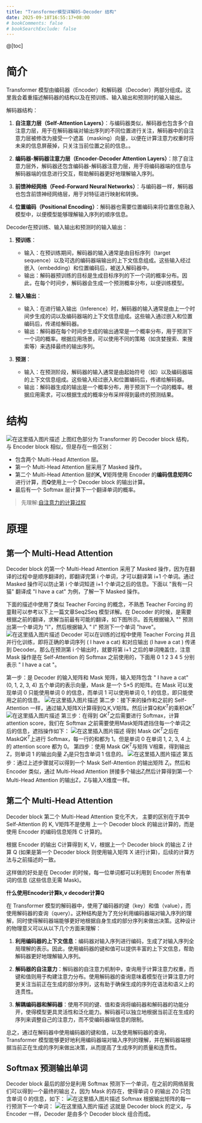 ```yaml
---
title: "Transformer模型详解05-Decoder 结构"
date: 2025-09-18T16:55:17+08:00
# bookComments: false
# bookSearchExclude: false
---
```


@[toc]
# 简介
Transformer 模型由编码器（Encoder）和解码器（Decoder）两部分组成。这里我会着重描述解码器的结构以及在预训练、输入输出和预测时的输入输出。

 解码器结构：

1. **自注意力层（Self-Attention Layers）**：与编码器类似，解码器也包含多个自注意力层，用于在解码器端对输出序列的不同位置进行关注，解码器中的自注意力层被修改为接受一个遮盖（masking）向量，以便在计算注意力权重时将未来的信息屏蔽掉，只关注当前位置之前的信息。。
    
2. **编码器-解码器注意力层（Encoder-Decoder Attention Layers）**：除了自注意力层外，解码器还包含编码器-解码器注意力层，用于将编码器端的信息与解码器端的信息进行交互，帮助解码器更好地理解输入序列。
    
3. **前馈神经网络（Feed-Forward Neural Networks）**：与编码器一样，解码器也包含前馈神经网络层，用于对特征进行映射和转换。
    
4. **位置编码（Positional Encoding）**：解码器也需要位置编码来将位置信息融入模型中，以便模型能够理解输入序列的顺序信息。
    

Decoder在预训练、输入输出和预测时的输入输出：

1. **预训练**：
    
    - 输入：在预训练期间，解码器的输入通常是由目标序列（target sequence）以及可选的编码器端输出的上下文信息组成。这些输入经过嵌入（embedding）和位置编码后，被送入解码器中。
    - 输出：解码器预训练的目标是生成目标序列的下一个词的概率分布。因此，在每个时间步，解码器会生成一个预测概率分布，以便训练模型。
2. **输入输出**：
    
    - 输入：在进行输入输出（Inference）时，解码器的输入通常是由上一个时间步生成的词以及编码器端的上下文信息组成。这些输入通过嵌入和位置编码后，传递给解码器。
    - 输出：解码器在每个时间步生成的输出通常是一个概率分布，用于预测下一个词的概率。根据应用场景，可以使用不同的策略（如贪婪搜索、束搜索等）来选择最终的输出序列。
3. **预测**：
    
    - 输入：在预测阶段，解码器的输入通常是由起始符号（如<SOS>）以及编码器端的上下文信息组成。这些输入经过嵌入和位置编码后，传递给解码器。
    - 输出：解码器生成的输出是一个概率分布，用于预测下一个词的概率。根据应用需求，可以根据生成的概率分布采样得到最终的预测结果。

# 结构
![在这里插入图片描述](/docs/images/content/programming/ai/tools_libraries/transformers/basic/transformers_basic_05.md.images/64bc5e25cb14338b03c57963ace38219.png)
上图红色部分为 Transformer 的 Decoder block 结构，与 Encoder block 相似，但是存在一些区别：

- 包含两个 Multi-Head Attention 层。
- 第一个 Multi-Head Attention 层采用了 Masked 操作。
- 第二个 Multi-Head Attention 层的**K, V**矩阵使用 Encoder 的**编码信息矩阵C**进行计算，而**Q**使用上一个 Decoder block 的输出计算。
- 最后有一个 Softmax 层计算下一个翻译单词的概率。

>先理解:[自注意力的计算过程](https://blog.csdn.net/liaomin416100569/article/details/138313557?spm=1001.2014.3001.5501)

# 原理
## 第一个 Multi-Head Attention
Decoder block 的第一个 Multi-Head Attention 采用了 Masked 操作，因为在翻译的过程中是顺序翻译的，即翻译完第 i 个单词，才可以翻译第 i+1 个单词。通过 Masked 操作可以防止第 i 个单词知道 i+1 个单词之后的信息。下面以 "我有一只猫" 翻译成 "I have a cat" 为例，了解一下 Masked 操作。

下面的描述中使用了类似 Teacher Forcing 的概念，不熟悉 Teacher Forcing 的童鞋可以参考以下上一篇文章Seq2Seq 模型详解。在 Decoder 的时候，是需要根据之前的翻译，求解当前最有可能的翻译，如下图所示。首先根据输入 "<Begin>" 预测出第一个单词为 "I"，然后根据输入 "<Begin> I" 预测下一个单词 "have"。
![在这里插入图片描述](/docs/images/content/programming/ai/tools_libraries/transformers/basic/transformers_basic_05.md.images/e7ba56a157418a3c9ef558c224b055e7.png)
Decoder 可以在训练的过程中使用 Teacher Forcing 并且并行化训练，即将正确的单词序列 (<Begin> I have a cat) 和对应输出 (I have a cat <end>) 传递到 Decoder。那么在预测第 i 个输出时，就要将第 i+1 之后的单词掩盖住，注意 Mask 操作是在 Self-Attention 的 Softmax 之前使用的，下面用 0 1 2 3 4 5 分别表示 "<Begin> I have a cat <end>"。

第一步：是 Decoder 的输入矩阵和 Mask 矩阵，输入矩阵包含 "<Begin> I have a cat" (0, 1, 2, 3, 4) 五个单词的表示向量，Mask 是一个 5×5 的矩阵。在 Mask 可以发现单词 0 只能使用单词 0 的信息，而单词 1 可以使用单词 0, 1 的信息，即只能使用之前的信息。
![在这里插入图片描述](/docs/images/content/programming/ai/tools_libraries/transformers/basic/transformers_basic_05.md.images/a2e9a4a8dedda17943cc0d4a775c5251.png)
第二步：接下来的操作和之前的 Self-Attention 一样，通过输入矩阵X计算得到Q,K,V矩阵。然后计算Q和$K^T$的乘积$QK^T$
![在这里插入图片描述](/docs/images/content/programming/ai/tools_libraries/transformers/basic/transformers_basic_05.md.images/543d5c07a9aa58c23063205e8c90ccbe.png)
第三步：在得到 $QK^T$之后需要进行 Softmax，计算 attention score，我们在 Softmax 之前需要使用Mask矩阵遮挡住每一个单词之后的信息，遮挡操作如下：
![在这里插入图片描述](/docs/images/content/programming/ai/tools_libraries/transformers/basic/transformers_basic_05.md.images/6200a6ae26f46296a7b88179ddb13c91.png)
得到 Mask  $QK^T$之后在 Mask$QK^T$上进行 Softmax，每一行的和都为 1。但是单词 0 在单词 1, 2, 3, 4 上的 attention score 都为 0。
第四步：使用 Mask $QK^T$与矩阵 V相乘，得到输出 Z，则单词 1 的输出向量 $Z_1$是只包含单词 1 信息的。
![在这里插入图片描述](/docs/images/content/programming/ai/tools_libraries/transformers/basic/transformers_basic_05.md.images/805f7d90e99c2ad1d83c2c8c56f52b33.png)
第五步：通过上述步骤就可以得到一个 Mask Self-Attention 的输出矩阵  $Z_i$，然后和 Encoder 类似，通过 Multi-Head Attention 拼接多个输出$Z_i$然后计算得到第一个 Multi-Head Attention 的输出Z，Z与输入X维度一样。

##  第二个 Multi-Head Attention
Decoder block 第二个 Multi-Head Attention 变化不大， 主要的区别在于其中 Self-Attention 的 K, V矩阵不是使用 上一个 Decoder block 的输出计算的，而是使用 Encoder 的编码信息矩阵 C 计算的。

根据 Encoder 的输出 C计算得到 K, V，根据上一个 Decoder block 的输出 Z 计算 Q (如果是第一个 Decoder block 则使用输入矩阵 X 进行计算)，后续的计算方法与之前描述的一致。

这样做的好处是在 Decoder 的时候，每一位单词都可以利用到 Encoder 所有单词的信息 (这些信息无需 Mask)。

**什么使用Encoder计算k,v decoder计算Q**

在 Transformer 模型的解码器中，使用了编码器的键（key）和值（value），而使用解码器的查询（query）。这种结构是为了充分利用编码器端对输入序列的理解，同时使得解码器端能够更好地根据自身生成的部分序列来做出决策。这种设计的物理意义可以从以下几个方面来理解：

1. **利用编码器的上下文信息**：编码器对输入序列进行编码，生成了对输入序列全局理解的表示。因此，使用编码器的键和值可以提供丰富的上下文信息，帮助解码器更好地理解输入序列。
    
2. **解码器的自注意力**：解码器的自注意力机制中，查询用于计算注意力权重，而键和值则用于构建注意力分布。使用解码器的查询意味着模型在计算注意力时更关注当前正在生成的部分序列，这有助于确保生成的序列在语法和语义上的连贯性。
    
3. **解耦编码器和解码器**：使用不同的键、值和查询将编码器和解码器的功能分开，使得模型更具灵活性和泛化能力。解码器可以独立地根据当前正在生成的序列来调整自己的注意力，而不受编码器端信息的限制。
    

总之，通过在解码器中使用编码器的键和值，以及使用解码器的查询，Transformer 模型能够更好地利用编码器端对输入序列的理解，并在解码器端根据当前正在生成的序列来做出决策，从而提高了生成序列的质量和连贯性。
## Softmax 预测输出单词
Decoder block 最后的部分是利用 Softmax 预测下一个单词，在之前的网络层我们可以得到一个最终的输出 Z，因为 Mask 的存在，使得单词 0 的输出 Z0 只包含单词 0 的信息，如下：
![在这里插入图片描述](/docs/images/content/programming/ai/tools_libraries/transformers/basic/transformers_basic_05.md.images/aa5363ab6402913b30db167a86948ae8.png)
Softmax 根据输出矩阵的每一行预测下一个单词：
![在这里插入图片描述](/docs/images/content/programming/ai/tools_libraries/transformers/basic/transformers_basic_05.md.images/0928ed4787adec8ff430bb6d27ee4376.png)
这就是 Decoder block 的定义，与 Encoder 一样，Decoder 是由多个 Decoder block 组合而成。